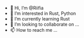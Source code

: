 - 👋 Hi, I’m @Riifia
- 👀 I’m interested in Rust, Python
- 🌱 I’m currently learning Rust
- 💞️ I’m looking to collaborate on ...
- 📫 How to reach me ...

<!---
Riifia/Riifia is a ✨ special ✨ repository because its `README.md` (this file) appears on your GitHub profile.
You can click the Preview link to take a look at your changes.
--->
